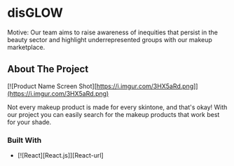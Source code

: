 # disGLOW

Motive: Our team aims to raise awareness of inequities that persist in the beauty sector and highlight underrepresented groups with our makeup marketplace.

## About The Project

[![Product Name Screen Shot][https://i.imgur.com/3HX5aRd.png]](https://i.imgur.com/3HX5aRd.png)

Not every makeup product is made for every skintone, and that's okay! With our project you can easily search for the makeup products that work best for your shade.

### Built With

* [![React][React.js]][React-url]